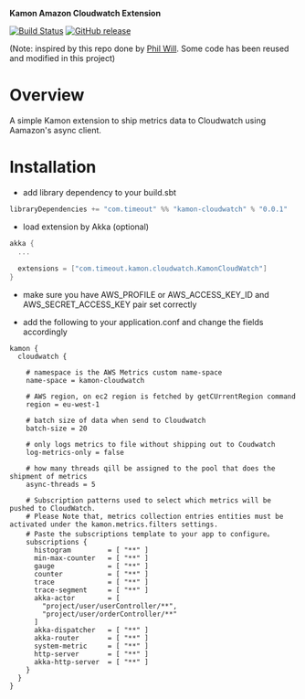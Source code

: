 **Kamon Amazon Cloudwatch Extension**

[![Build Status](https://travis-ci.org/timeoutdigital/kamon-cloudwatch.svg?branch=master)](https://travis-ci.org/timeoutdigital/kamon-cloudwatch)
[![GitHub release](https://img.shields.io/github/tag/timeoutdigital/kamon-cloudwatch.svg)](https://github.com/timeoutdigital/kamon-cloudwatch/releases)


(Note: inspired by this repo done by [Phil Will](https://github.com/philwill-nap/Kamon/blob/master/kamon-cloudwatch). Some code has been reused and modified in this project)

# Overview
A simple Kamon extension to ship metrics data to Cloudwatch using Aamazon's async client.

# Installation
- add library dependency to your build.sbt
```scala
libraryDependencies += "com.timeout" %% "kamon-cloudwatch" % "0.0.1"
```

- load extension by Akka (optional)
```scala
akka {
  ...
  
  extensions = ["com.timeout.kamon.cloudwatch.KamonCloudWatch"]
}
```

- make sure you have AWS_PROFILE or AWS_ACCESS_KEY_ID and AWS_SECRET_ACCESS_KEY pair set correctly

- add the following to your application.conf and change the fields accordingly
```
kamon {
  cloudwatch {

    # namespace is the AWS Metrics custom name-space
    name-space = kamon-cloudwatch
    
    # AWS region, on ec2 region is fetched by getCUrrentRegion command
    region = eu-west-1

    # batch size of data when send to Cloudwatch    
    batch-size = 20

    # only logs metrics to file without shipping out to Coudwatch
    log-metrics-only = false

    # how many threads qill be assigned to the pool that does the shipment of metrics
    async-threads = 5

    # Subscription patterns used to select which metrics will be pushed to CloudWatch.
    # Please Note that, metrics collection entries entities must be activated under the kamon.metrics.filters settings.
    # Paste the subscriptions template to your app to configure。
    subscriptions {
      histogram         = [ "**" ]
      min-max-counter   = [ "**" ]
      gauge             = [ "**" ]
      counter           = [ "**" ]
      trace             = [ "**" ]
      trace-segment     = [ "**" ]
      akka-actor        = [ 
        "project/user/userController/**",
        "project/user/orderController/**"
      ]
      akka-dispatcher   = [ "**" ]
      akka-router       = [ "**" ]
      system-metric     = [ "**" ]
      http-server       = [ "**" ]
      akka-http-server  = [ "**" ]
    }
  }
}
```